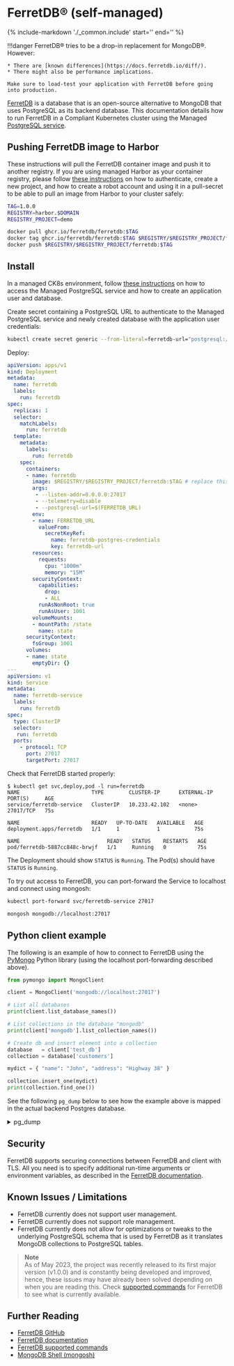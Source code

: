 # FerretDB® (self-managed)

{%
   include-markdown './_common.include'
   start='<!--disclaimer-start-->'
   end='<!--disclaimer-end-->'
%}

!!!danger
    FerretDB® tries to be a drop-in replacement for MongoDB®. However:

    * There are [known differences](https://docs.ferretdb.io/diff/).
    * There might also be performance implications.

    Make sure to load-test your application with FerretDB before going into production.

[FerretDB](https://www.ferretdb.io/) is a database that is an open-source alternative to MongoDB that uses PostgreSQL as its backend database. This documentation details how to run FerretDB in a Compliant Kubernetes cluster using the Managed [PostgreSQL service](../additional-services/postgresql.md).

## Pushing FerretDB image to Harbor

These instructions will pull the FerretDB container image and push it to another registry. If you are using managed Harbor as your container registry, please follow [these instructions](../deploy.md) on how to authenticate, create a new project, and how to create a robot account and using it in a pull-secret to be able to pull an image from Harbor to your cluster safely:

```sh
TAG=1.0.0
REGISTRY=harbor.$DOMAIN
REGISTRY_PROJECT=demo

docker pull ghcr.io/ferretdb/ferretdb:$TAG
docker tag ghcr.io/ferretdb/ferretdb:$TAG $REGISTRY/$REGISTRY_PROJECT/ferretdb:$TAG
docker push $REGISTRY/$REGISTRY_PROJECT/ferretdb:$TAG
```

## Install

In a managed CK8s environment, follow [these instructions](../additional-services/postgresql.md#getting-access) on how to access the Managed PostgreSQL service and how to create an application user and database.

Create secret containing a PostgreSQL URL to authenticate to the Managed PostgreSQL service and newly created database with the application user credentials:
```sh
kubectl create secret generic --from-literal=ferretdb-url="postgresql://$APP_USERNAME:$APP_PASSWORD@$PGHOST:$PGPORT/$APP_DATABASE" ferretdb-postgres-credentials
```

Deploy:
```yaml
apiVersion: apps/v1
kind: Deployment
metadata:
  name: ferretdb
  labels:
    run: ferretdb
spec:
  replicas: 1
  selector:
    matchLabels:
      run: ferretdb
  template:
    metadata:
      labels:
        run: ferretdb
    spec:
      containers:
      - name: ferretdb
        image: $REGISTRY/$REGISTRY_PROJECT/ferretdb:$TAG # replace this
        args:
         - --listen-addr=0.0.0.0:27017
         - --telemetry=disable
         - --postgresql-url=$(FERRETDB_URL)
        env:
        - name: FERRETDB_URL
          valueFrom:
            secretKeyRef:
              name: ferretdb-postgres-credentials
              key: ferretdb-url
        resources:
          requests:
            cpu: "1000m"
            memory: "15M"
        securityContext:
          capabilities:
            drop:
            - ALL
          runAsNonRoot: true
          runAsUser: 1001
        volumeMounts:
        - mountPath: /state
          name: state
      securityContext:
        fsGroup: 1001
      volumes:
      - name: state
        emptyDir: {}
---
apiVersion: v1
kind: Service
metadata:
  name: ferretdb-service
  labels:
    run: ferretdb
spec:
  type: ClusterIP
  selector:
   run: ferretdb
  ports:
    - protocol: TCP
      port: 27017
      targetPort: 27017
```

Check that FerretDB started properly:

```console
$ kubectl get svc,deploy,pod -l run=ferretdb
NAME                       TYPE        CLUSTER-IP      EXTERNAL-IP   PORT(S)     AGE
service/ferretdb-service   ClusterIP   10.233.42.102   <none>        27017/TCP   75s

NAME                       READY   UP-TO-DATE   AVAILABLE   AGE
deployment.apps/ferretdb   1/1     1            1           75s

NAME                            READY   STATUS    RESTARTS   AGE
pod/ferretdb-5887cc848c-brwjf   1/1     Running   0          75s
```

The Deployment should show `STATUS` is `Running`. The Pod(s) should have `STATUS` is `Running`.

To try out access to FerretDB, you can port-forward the Service to localhost and connect using mongosh:
```sh
kubectl port-forward svc/ferretdb-service 27017

mongosh mongodb://localhost:27017
```

## Python client example
The following is an example of how to connect to FerretDB using the [PyMongo](https://pymongo.readthedocs.io/en/stable/) Python library (using the localhost port-forwarding described above).

```python
from pymongo import MongoClient

client = MongoClient('mongodb://localhost:27017')

# List all databases
print(client.list_database_names())

# List collections in the database "mongodb"
print(client['mongodb'].list_collection_names())

# Create db and insert element into a collection
database   = client['test_db']
collection = database['customers']

mydict = { "name": "John", "address": "Highway 38" }

collection.insert_one(mydict)
print(collection.find_one())
```

See the following `pg_dump` below to see how the example above is mapped in the actual backend Postgres database.

<details>
<summary>pg_dump</summary>

```sql
--
-- PostgreSQL database dump
--

-- Dumped from database version 14.6 (Ubuntu 14.6-1.pgdg22.04+1)
-- Dumped by pg_dump version 15.1 (Ubuntu 15.1-1.pgdg22.04+1)

SET statement_timeout = 0;
SET lock_timeout = 0;
SET idle_in_transaction_session_timeout = 0;
SET client_encoding = 'UTF8';
SET standard_conforming_strings = on;
SELECT pg_catalog.set_config('search_path', '', false);
SET check_function_bodies = false;
SET xmloption = content;
SET client_min_messages = warning;
SET row_security = off;

--
-- Name: test_db; Type: SCHEMA; Schema: -; Owner: ferretdb
--

CREATE SCHEMA test_db;


ALTER SCHEMA test_db OWNER TO ferretdb;

SET default_tablespace = '';

SET default_table_access_method = heap;

--
-- Name: _ferretdb_database_metadata; Type: TABLE; Schema: test_db; Owner: ferretdb
--

CREATE TABLE test_db._ferretdb_database_metadata (
    _jsonb jsonb
);


ALTER TABLE test_db._ferretdb_database_metadata OWNER TO ferretdb;

--
-- Name: customers_c09344de; Type: TABLE; Schema: test_db; Owner: ferretdb
--

CREATE TABLE test_db.customers_c09344de (
    _jsonb jsonb
);


ALTER TABLE test_db.customers_c09344de OWNER TO ferretdb;

--
-- Data for Name: _ferretdb_database_metadata; Type: TABLE DATA; Schema: test_db; Owner: ferretdb
--

COPY test_db._ferretdb_database_metadata (_jsonb) FROM stdin;
{"$s": {"p": {"_id": {"t": "string"}, "table": {"t": "string"}, "indexes": {"i": [{"t": "object", "$s": {"p": {"key": {"t": "object", "$s": {"p": {"_id": {"t": "int"}}, "$k": ["_id"]}}, "name": {"t": "string"}, "unique": {"t": "bool"}, "pgindex": {"t": "string"}}, "$k": ["pgindex", "name", "key", "unique"]}}], "t": "array"}}, "$k": ["_id", "table", "indexes"]}, "_id": "customers", "table": "customers_c09344de", "indexes": [{"key": {"_id": 1}, "name": "_id_", "unique": true, "pgindex": "customers__id__e06693c2_idx"}]}
\.


--
-- Data for Name: customers_c09344de; Type: TABLE DATA; Schema: test_db; Owner: ferretdb
--

COPY test_db.customers_c09344de (_jsonb) FROM stdin;
{"$s": {"p": {"_id": {"t": "objectId"}, "name": {"t": "string"}, "address": {"t": "string"}}, "$k": ["_id", "name", "address"]}, "_id": "6454cd232da4567e5cd31f39", "name": "John", "address": "Highway 37"}
\.


--
-- Name: _ferretdb_database_metadata_id_idx; Type: INDEX; Schema: test_db; Owner: ferretdb
--

CREATE UNIQUE INDEX _ferretdb_database_metadata_id_idx ON test_db._ferretdb_database_metadata USING btree (((_jsonb -> '_id'::text)));


--
-- Name: customers__id__e06693c2_idx; Type: INDEX; Schema: test_db; Owner: ferretdb
--

CREATE UNIQUE INDEX customers__id__e06693c2_idx ON test_db.customers_c09344de USING btree (((_jsonb -> '_id'::text)));


--
-- PostgreSQL database dump complete
--
```
</details>

## Security
FerretDB supports securing connections between FerretDB and client with TLS. All you need is to specify additional run-time arguments or environment variables, as described in the [FerretDB documentation](https://docs.ferretdb.io/category/security/).


## Known Issues / Limitations

- FerretDB currently does not support user management.
- FerretDB currently does not support role management.
- FerretDB currently does not allow for optimizations or tweaks to the underlying PostgreSQL schema that is used by FerretDB as it translates MongoDB collections to PostgreSQL tables.

> **Note** <br/>
> As of May 2023, the project was recently released to its first major version (v1.0.0) and is constantly being developed and improved, hence, these issues may have already been solved depending on when you are reading this. Check [supported commands](https://docs.ferretdb.io/reference/supported-commands/) for FerretDB to see what is currently available.

## Further Reading
- [FerretDB GitHub](https://github.com/FerretDB/FerretDB)
- [FerretDB documentation](https://docs.ferretdb.io/)
- [FerretDB supported commands](https://docs.ferretdb.io/reference/supported-commands/)
- [MongoDB Shell (mongosh)](https://www.mongodb.com/docs/mongodb-shell/)
